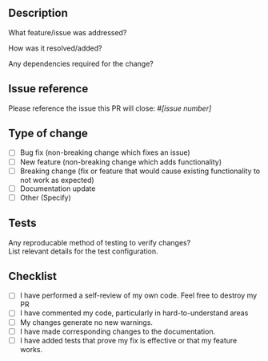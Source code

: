 ## Description
What feature/issue was addressed?

How was it resolved/added?

Any dependencies required for the change?

## Issue reference

Please reference the issue this PR will close: #_[issue number]_

## Type of change

- [ ] Bug fix (non-breaking change which fixes an issue)
- [ ] New feature (non-breaking change which adds functionality)
- [ ] Breaking change (fix or feature that would cause existing functionality to not work as expected)
- [ ] Documentation update
- [ ] Other (Specify)

## Tests

Any reproducable method of testing to verify changes? \
List relevant details for the test configuration.

## Checklist
- [ ] I have performed a self-review of my own code. Feel free to destroy my PR
- [ ] I have commented my code, particularly in hard-to-understand areas
- [ ] My changes generate no new warnings.
- [ ] I have made corresponding changes to the documentation.
- [ ] I have added tests that prove my fix is effective or that my feature works.
